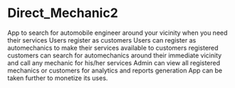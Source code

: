 # Direct_Mechanic2
App to search for automobile engineer around your vicinity when you need their services
Users register as customers
Users can register as automechanics to make their services available to customers
registered customers can search for automechanics around their immediate vicinity and call any mechanic for his/her services
Admin can view all registered mechanics or customers for analytics and reports generation
App can be taken further to monetize its uses.
